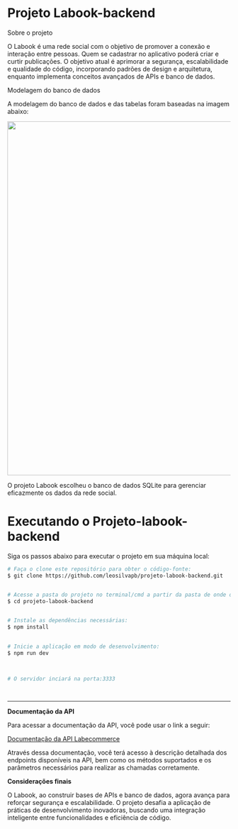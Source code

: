 # Projeto Labook-backend

  

Sobre o projeto

O Labook é uma rede social com o objetivo de promover a conexão e interação entre pessoas. Quem se cadastrar no aplicativo poderá criar e curtir publicações. O objetivo atual é aprimorar a segurança, escalabilidade e qualidade do código, incorporando padrões de design e arquitetura, enquanto implementa conceitos avançados de APIs e banco de dados.

  

Modelagem do banco de dados

A modelagem do banco de dados e das tabelas foram baseadas na imagem abaixo:

  

<p  align="center">

<img  src="https://user-images.githubusercontent.com/29845719/216036534-2b3dfb48-7782-411a-bffd-36245b78594e.png"  width="800" />

</p>

  
 O projeto Labook escolheu o banco de dados SQLite para gerenciar eficazmente os dados da rede social.


# Executando o Projeto-labook-backend

Siga os passos abaixo para executar o projeto em sua máquina local:

```bash
# Faça o clone este repositório para obter o código-fonte:
$ git clone https://github.com/leosilvapb/projeto-labook-backend.git


# Acesse a pasta do projeto no terminal/cmd a partir da pasta de onde o repositório foi clonado:
$ cd projeto-labook-backend
  

# Instale as dependências necessárias:
$ npm install
  

# Inicie a aplicação em modo de desenvolvimento:
$ npm run dev

  

# O servidor inciará na porta:3333

  
```

---

**Documentação da API**

Para acessar a documentação da API, você pode usar o link a seguir:

[Documentação da API Labecommerce](https://documenter.getpostman.com/view/27682798/2s9Xy5NBHi)
  

Através dessa documentação, você terá acesso à descrição detalhada dos endpoints disponíveis na API, bem como os métodos suportados e os parâmetros necessários para realizar as chamadas corretamente.

**Considerações finais**

O Labook, ao construir bases de APIs e banco de dados, agora avança para reforçar segurança e escalabilidade. O projeto desafia a aplicação de práticas de desenvolvimento inovadoras, buscando uma integração inteligente entre funcionalidades e eficiência de código.
